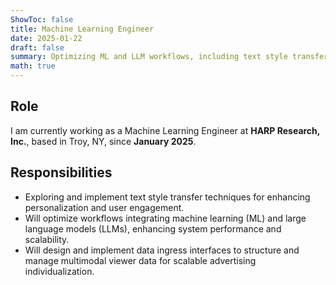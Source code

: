 ```yaml
---
ShowToc: false
title: Machine Learning Engineer 
date: 2025-01-22
draft: false
summary: Optimizing ML and LLM workflows, including text style transfer, while enhancing data handling for scalable advertising.
math: true
---
```


## Role
I am currently working as a Machine Learning Engineer at **HARP Research, Inc.**, based in Troy, NY, since **January 2025**.
 
## Responsibilities
- Exploring and implement text style transfer techniques for enhancing personalization and user engagement.
- Will optimize workflows integrating machine learning (ML) and large language models (LLMs), enhancing system performance and scalability.  
- Will design and implement data ingress interfaces to structure and manage multimodal viewer data for scalable advertising individualization.  

